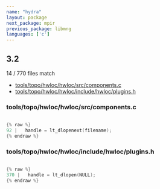 ```yaml
---
name: "hydra"
layout: package
next_package: mpir
previous_package: libmng
languages: ['c']
---
```

## 3.2
14 / 770 files match

 - [tools/topo/hwloc/hwloc/src/components.c](#toolstopohwlochwlocsrccomponentsc)
 - [tools/topo/hwloc/hwloc/include/hwloc/plugins.h](#toolstopohwlochwlocincludehwlocpluginsh)

### tools/topo/hwloc/hwloc/src/components.c

```c

{% raw %}
92 |   handle = lt_dlopenext(filename);
{% endraw %}

```
### tools/topo/hwloc/hwloc/include/hwloc/plugins.h

```c

{% raw %}
370 |   handle = lt_dlopen(NULL);
{% endraw %}

```
